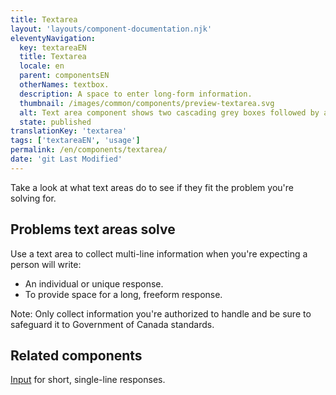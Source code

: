 ```yaml
---
title: Textarea
layout: 'layouts/component-documentation.njk'
eleventyNavigation:
  key: textareaEN
  title: Textarea
  locale: en
  parent: componentsEN
  otherNames: textbox.
  description: A space to enter long-form information.
  thumbnail: /images/common/components/preview-textarea.svg
  alt: Text area component shows two cascading grey boxes followed by a large box spanning multiple lines in height and a cursor to show this is a textarea. The two gray boxes represent the textarea's label and hint message.
  state: published
translationKey: 'textarea'
tags: ['textareaEN', 'usage']
permalink: /en/components/textarea/
date: 'git Last Modified'
---
```


Take a look at what text areas do to see if they fit the problem you're solving for.

## Problems text areas solve

Use a text area to collect multi-line information when you're expecting a person will write:

- An individual or unique response.
- To provide space for a long, freeform response.

Note: Only collect information you're authorized to handle and be sure to safeguard it to Government of Canada standards.

<article class="bg-full-width bg-primary text-light pt-500 pb-400 my-500">
  <h2 class="mt-0 mb-400">Related components</h2>

<a href="{{ links.input }}" class="link-light">Input</a> for short, single-line responses.

</article>
